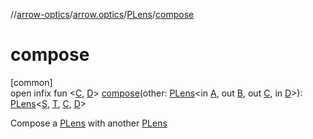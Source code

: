 //[arrow-optics](../../../index.md)/[arrow.optics](../index.md)/[PLens](index.md)/[compose](compose.md)

# compose

[common]\
open infix fun &lt;[C](compose.md), [D](compose.md)&gt; [compose](compose.md)(other: [PLens](index.md)&lt;in [A](index.md), out [B](index.md), out [C](compose.md), in [D](compose.md)&gt;): [PLens](index.md)&lt;[S](index.md), [T](index.md), [C](compose.md), [D](compose.md)&gt;

Compose a [PLens](index.md) with another [PLens](index.md)
